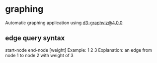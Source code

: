 # graphing
Automatic graphing application using d3-graphviz@4.0.0
## edge query syntax
start-node end-node \[weight\]
Example: 1 2 3 
Explanation: an edge from node 1 to node 2 with weight of 3